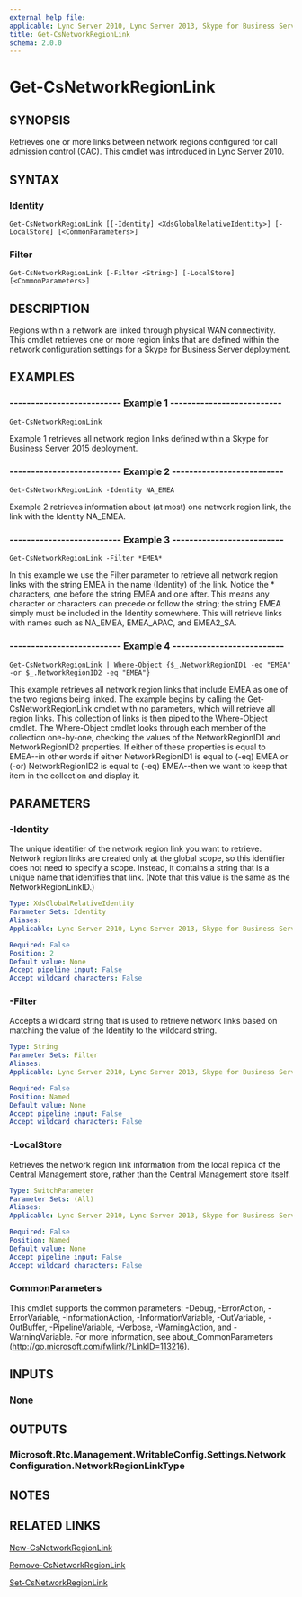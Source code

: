 ```yaml
---
external help file: 
applicable: Lync Server 2010, Lync Server 2013, Skype for Business Server 2015
title: Get-CsNetworkRegionLink
schema: 2.0.0
---
```


# Get-CsNetworkRegionLink

## SYNOPSIS
Retrieves one or more links between network regions configured for call admission control (CAC).
This cmdlet was introduced in Lync Server 2010.


## SYNTAX

### Identity
```
Get-CsNetworkRegionLink [[-Identity] <XdsGlobalRelativeIdentity>] [-LocalStore] [<CommonParameters>]
```

### Filter
```
Get-CsNetworkRegionLink [-Filter <String>] [-LocalStore] [<CommonParameters>]
```

## DESCRIPTION
Regions within a network are linked through physical WAN connectivity.
This cmdlet retrieves one or more region links that are defined within the network configuration settings for a Skype for Business Server deployment.


## EXAMPLES

### -------------------------- Example 1 --------------------------
```
Get-CsNetworkRegionLink
```

Example 1 retrieves all network region links defined within a Skype for Business Server 2015 deployment.

### -------------------------- Example 2 --------------------------
```
Get-CsNetworkRegionLink -Identity NA_EMEA
```

Example 2 retrieves information about (at most) one network region link, the link with the Identity NA_EMEA.

### -------------------------- Example 3 --------------------------
```
Get-CsNetworkRegionLink -Filter *EMEA*
```

In this example we use the Filter parameter to retrieve all network region links with the string EMEA in the name (Identity) of the link.
Notice the * characters, one before the string EMEA and one after.
This means any character or characters can precede or follow the string; the string EMEA simply must be included in the Identity somewhere.
This will retrieve links with names such as NA_EMEA, EMEA_APAC, and EMEA2_SA.

### -------------------------- Example 4 --------------------------
```
Get-CsNetworkRegionLink | Where-Object {$_.NetworkRegionID1 -eq "EMEA" -or $_.NetworkRegionID2 -eq "EMEA"}
```

This example retrieves all network region links that include EMEA as one of the two regions being linked.
The example begins by calling the Get-CsNetworkRegionLink cmdlet with no parameters, which will retrieve all region links.
This collection of links is then piped to the Where-Object cmdlet.
The Where-Object cmdlet looks through each member of the collection one-by-one, checking the values of the NetworkRegionID1 and NetworkRegionID2 properties.
If either of these properties is equal to EMEA--in other words if either NetworkRegionID1 is equal to (-eq) EMEA or (-or) NetworkRegionID2 is equal to (-eq) EMEA--then we want to keep that item in the collection and display it.


## PARAMETERS

### -Identity
The unique identifier of the network region link you want to retrieve.
Network region links are created only at the global scope, so this identifier does not need to specify a scope.
Instead, it contains a string that is a unique name that identifies that link.
(Note that this value is the same as the NetworkRegionLinkID.)

```yaml
Type: XdsGlobalRelativeIdentity
Parameter Sets: Identity
Aliases: 
Applicable: Lync Server 2010, Lync Server 2013, Skype for Business Server 2015

Required: False
Position: 2
Default value: None
Accept pipeline input: False
Accept wildcard characters: False
```

### -Filter
Accepts a wildcard string that is used to retrieve network links based on matching the value of the Identity to the wildcard string.

```yaml
Type: String
Parameter Sets: Filter
Aliases: 
Applicable: Lync Server 2010, Lync Server 2013, Skype for Business Server 2015

Required: False
Position: Named
Default value: None
Accept pipeline input: False
Accept wildcard characters: False
```

### -LocalStore
Retrieves the network region link information from the local replica of the Central Management store, rather than the Central Management store itself.

```yaml
Type: SwitchParameter
Parameter Sets: (All)
Aliases: 
Applicable: Lync Server 2010, Lync Server 2013, Skype for Business Server 2015

Required: False
Position: Named
Default value: None
Accept pipeline input: False
Accept wildcard characters: False
```

### CommonParameters
This cmdlet supports the common parameters: -Debug, -ErrorAction, -ErrorVariable, -InformationAction, -InformationVariable, -OutVariable, -OutBuffer, -PipelineVariable, -Verbose, -WarningAction, and -WarningVariable. For more information, see about_CommonParameters (http://go.microsoft.com/fwlink/?LinkID=113216).


## INPUTS

### None


## OUTPUTS

### Microsoft.Rtc.Management.WritableConfig.Settings.NetworkConfiguration.NetworkRegionLinkType


## NOTES


## RELATED LINKS

[New-CsNetworkRegionLink](New-CsNetworkRegionLink.md)

[Remove-CsNetworkRegionLink](Remove-CsNetworkRegionLink.md)

[Set-CsNetworkRegionLink](Set-CsNetworkRegionLink.md)
